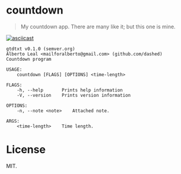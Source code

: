 countdown
=========

> My countdown app. There are many like it; but this one is mine.

[![asciicast](https://asciinema.org/a/2lddulerd1yt65h5cm14guxbp.png)](https://asciinema.org/a/2lddulerd1yt65h5cm14guxbp)

```
gtdtxt v0.1.0 (semver.org)
Alberto Leal <mailforalberto@gmail.com> (github.com/dashed)
Countdown program

USAGE:
    countdown [FLAGS] [OPTIONS] <time-length>

FLAGS:
    -h, --help       Prints help information
    -V, --version    Prints version information

OPTIONS:
    -n, --note <note>    Attached note.

ARGS:
    <time-length>    Time length.

```

License
=======

MIT.
